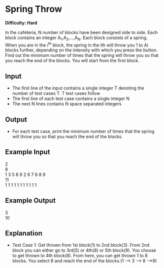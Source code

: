 # Spring Throw

**Difficulty: Hard**

In the cafeteria, N number of blocks have been designed side to side. Each block contains an integer A<sub>1</sub>,A<sub>2</sub>,...,A<sub>N</sub>. Each block consists of a spring. When you are in the i<sup>th</sup> block, the spring in the ith will throw you 1 to Ai blocks further, depending on the intensity with which you press the button. <br/>
Find out the minimum number of times that the spring will throw you so that you reach the end of the blocks. You will start from the first block.

## Input

- The first line of the input contains a single integer T denoting the number of test cases T. T test cases follow
- The first line of each test case contains a single integer N
- The next N lines contains N space separated integers

## Output

- For each test case, print the minimum number of times that the spring will throw you so that you reach the end of the blocks.

## Example Input

2 <br/>
8 <br/>
1 3 5 8 9 2 6 7 6 8 9 <br/>
11 <br/>
1 1 1 1 1 1 1 1 1 1 1

## Example Output

3 <br/>
10

## Explanation

- Test Case 1: Get thrown from 1st block(1) to 2nd block(3). From 2nd block you can either go to 3rd(5) or 4th(8) or 5th block(9). You choose to get thrown to 4th block(8). From here, you can get thrown 1 to 8 blocks. You select 8 and reach the end of the blocks.(1 --> 3 --> 8 -->9)
